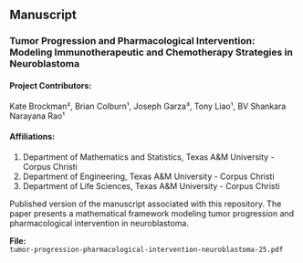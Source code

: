 ## Manuscript

### Tumor Progression and Pharmacological Intervention: Modeling Immunotherapeutic and Chemotherapy Strategies in Neuroblastoma

#### Project Contributors:  
Kate Brockman², Brian Colburn¹, Joseph Garza³, Tony Liao¹, BV Shankara Narayana Rao¹

#### Affiliations:
1. Department of Mathematics and Statistics, Texas A&M University - Corpus Christi  
3. Department of Engineering, Texas A&M University - Corpus Christi
2. Department of Life Sciences, Texas A&M University - Corpus Christi

Published version of the manuscript associated with this repository. The paper presents a mathematical framework modeling tumor progression and pharmacological intervention in neuroblastoma.

**File:**  
`tumor-progression-pharmacological-intervention-neuroblastoma-25.pdf`
<br><br>
